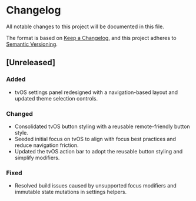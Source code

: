 # Changelog

All notable changes to this project will be documented in this file.

The format is based on [Keep a Changelog](https://keepachangelog.com/en/1.1.0/), and this project adheres to [Semantic Versioning](https://semver.org/spec/v2.0.0.html).

## [Unreleased]

### Added
- tvOS settings panel redesigned with a navigation-based layout and updated theme selection controls.

### Changed
- Consolidated tvOS button styling with a reusable remote-friendly button style.
- Seeded initial focus on tvOS to align with focus best practices and reduce navigation friction.
- Updated the tvOS action bar to adopt the reusable button styling and simplify modifiers.

### Fixed
- Resolved build issues caused by unsupported focus modifiers and immutable state mutations in settings helpers.
